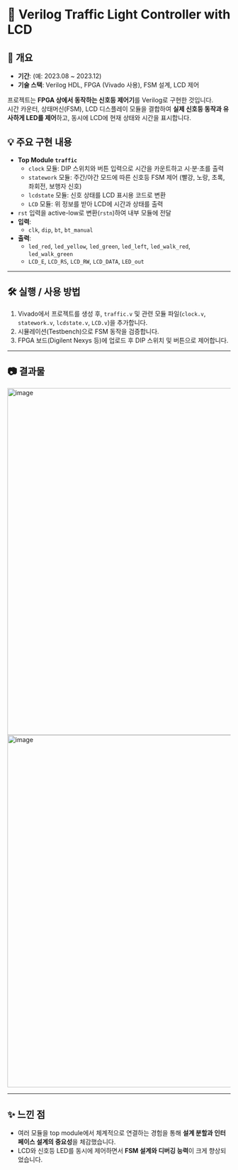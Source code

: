 # 🚦 Verilog Traffic Light Controller with LCD


## 📖 개요
- **기간**: (예: 2023.08 ~ 2023.12)
- **기술 스택**: Verilog HDL, FPGA (Vivado 사용), FSM 설계, LCD 제어


 프로젝트는 **FPGA 상에서 동작하는 신호등 제어기**를 Verilog로 구현한 것입니다.  
시간 카운터, 상태머신(FSM), LCD 디스플레이 모듈을 결합하여 **실제 신호등 동작과 유사하게 LED를 제어**하고, 동시에 LCD에 현재 상태와 시간을 표시합니다.


## 💡 주요 구현 내용
- **Top Module `traffic`**
  - `clock` 모듈: DIP 스위치와 버튼 입력으로 시간을 카운트하고 시·분·초를 출력
  - `statework` 모듈: 주간/야간 모드에 따른 신호등 FSM 제어 (빨강, 노랑, 초록, 좌회전, 보행자 신호)
  - `lcdstate` 모듈: 신호 상태를 LCD 표시용 코드로 변환
  - `LCD` 모듈: 위 정보를 받아 LCD에 시간과 상태를 출력
- `rst` 입력을 active-low로 변환(`rstn`)하여 내부 모듈에 전달
- **입력**: 
  - `clk`, `dip`, `bt`, `bt_manual`
- **출력**: 
  - `led_red`, `led_yellow`, `led_green`, `led_left`, `led_walk_red`, `led_walk_green`
  - `LCD_E`, `LCD_RS`, `LCD_RW`, `LCD_DATA`, `LED_out`

---

## 🛠 실행 / 사용 방법
1. Vivado에서 프로젝트를 생성 후, `traffic.v` 및 관련 모듈 파일(`clock.v`, `statework.v`, `lcdstate.v`, `LCD.v`)을 추가합니다.
2. 시뮬레이션(Testbench)으로 FSM 동작을 검증합니다.
3. FPGA 보드(Digilent Nexys 등)에 업로드 후 DIP 스위치 및 버튼으로 제어합니다.

---


## 📷 결과물
<img width="1956" height="781" alt="image" src="https://github.com/user-attachments/assets/c2a719fb-462b-4278-ab31-060529197834" />

<img width="1330" height="793" alt="image" src="https://github.com/user-attachments/assets/5dfd4fd3-f5bb-44a8-a090-f856a562adac" />

---

## ✨ 느낀 점
- 여러 모듈을 top module에서 체계적으로 연결하는 경험을 통해 **설계 분할과 인터페이스 설계의 중요성**을 체감했습니다.
- LCD와 신호등 LED를 동시에 제어하면서 **FSM 설계와 디버깅 능력**이 크게 향상되었습니다.

